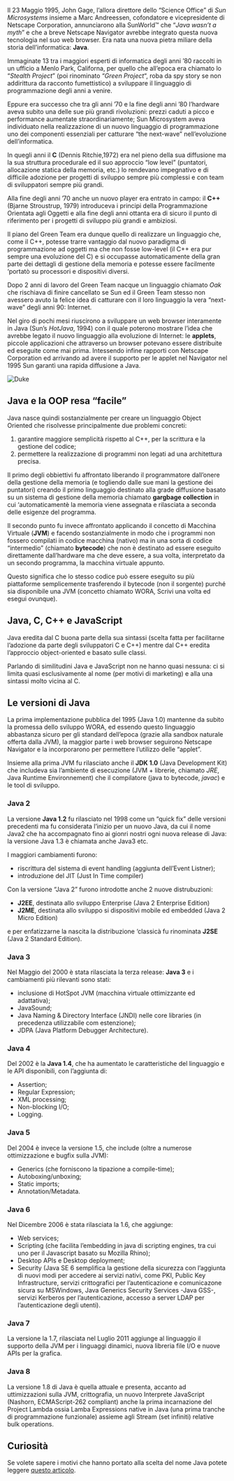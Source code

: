 Il 23 Maggio 1995, John Gage, l’allora direttore dello “Science Office” di _Sun Microsystems_ insieme a Marc Andreessen, cofondatore e vicepresidente di Netscape Corporation, annunciarono alla SunWorld™ che “_Java wasn’t a myth_” e che a breve Netscape Navigator avrebbe integrato questa nuova tecnologia nel suo web browser. Era nata una nuova pietra miliare della storia dell’informatica: **Java**.

Immaginate 13 tra i maggiori esperti di informatica degli anni ’80 raccolti in un ufficio a Menlo Park, Californa, per quello che all’epoca era chiamato lo “_Stealth Project_” (poi rinominato “_Green Project_“, roba da spy story se non addirittura da racconto fumettistico) a sviluppare il linguaggio di programmazione degli anni a venire.

Eppure era successo che tra gli anni ’70 e la fine degli anni ’80 l’hardware aveva subito una delle sue più grandi rivoluzioni: prezzi caduti a picco e performance aumentate straordinariamente; Sun Microsystem aveva individuato nella realizzazione di un nuovo linguaggio di programmazione uno dei componenti essenziali per catturare “the next-wave” nell’evoluzione dell’informatica.

In quegli anni il **C** (Dennis Ritchie,1972) era nel pieno della sua diffusione ma la sua struttura procedurale ed il suo approccio “low level” (puntatori, allocazione statica della memoria, etc.) lo rendevano impegnativo e di difficile adozione per progetti di sviluppo sempre più complessi e con team di sviluppatori sempre più grandi.

Alla fine degli anni ’70 anche un nuovo player era entrato in campo: il **C++** (Bjarne Stroustrup, 1979) introduceva i principi della Programmazione Orientata agli Oggetti e alla fine degli anni ottanta era di sicuro il punto di riferimento per i progetti di sviluppo più grandi e ambiziosi.

Il piano del Green Team era dunque quello di realizzare un linguaggio che, come il C++, potesse trarre vantaggio dal nuovo paradigma di programmazione ad oggetti ma che non fosse low-level (il C++ era pur sempre una evoluzione del C) e si occupasse automaticamente della gran parte dei dettagli di gestione della memoria e potesse essere facilmente ‘portatò su processori e dispositivi diversi.

Dopo 2 anni di lavoro del Green Team nacque un linguaggio chiamato _Oak_ che rischiava di finire cancellato se Sun ed il Green Team stesso non avessero avuto la felice idea di catturare con il loro linguaggio la vera “next-wave” degli anni 90: Internet.

Nel giro di pochi mesi riuscirono a sviluppare un web browser interamente in Java (Sun’s _HotJava_, 1994) con il quale poterono mostrare l’idea che avrebbe legato il nuovo linguaggio alla evoluzione di Internet: le **applets**, piccole applicazioni che attraverso un browser potevano essere distribuite ed eseguite come mai prima. Intessendo infine rapporti con Netscape Corporation ed arrivando ad avere il supporto per le applet nel Navigator nel 1995 Sun garantì una rapida diffusione a Java.

![Duke](https://tbm-html.s3.amazonaws.com/app/uploads/2006/03/java01_01.png)

Java e la OOP resa “facile”
---------------------------

Java nasce quindi sostanzialmente per creare un linguaggio Object Oriented che risolvesse principalmente due problemi concreti:

1.  garantire maggiore semplicità rispetto al C++, per la scrittura e la gestione del codice;
2.  permettere la realizzazione di programmi non legati ad una architettura precisa.

Il primo degli obbiettivi fu affrontato liberando il programmatore dall’onere della gestione della memoria (e togliendo dalle sue mani la gestione dei puntatori) creando il primo linguaggio destinato alla grade diffusione basato su un sistema di gestione della memoria chiamato **gargbage collection** in cui ‘automaticamentè la memoria viene assegnata e rilasciata a seconda delle esigenze del programma.

Il secondo punto fu invece affrontato applicando il concetto di Macchina Virtuale (**JVM**) e facendo sostanzialmente in modo che i programmi non fossero compilati in codice macchina (nativo) ma in una sorta di codice “intermedio” (chiamato **bytecode**) che non è destinato ad essere eseguito direttamente dall’hardware ma che deve essere, a sua volta, interpretato da un secondo programma, la macchina virtuale appunto.

Questo significa che lo stesso codice può essere eseguito su più piattaforme semplicemente trasferendo il bytecode (non il sorgente) purché sia disponibile una JVM (concetto chiamato WORA, Scrivi una volta ed esegui ovunque).

Java, C, C++ e JavaScript
-------------------------

Java eredita dal C buona parte della sua sintassi (scelta fatta per facilitarne l’adozione da parte degli sviluppatori C e C++) mentre dal C++ eredita l’approccio object-oriented e basato sulle classi.

Parlando di similitudini Java e JavaScript non ne hanno quasi nessuna: ci si limita quasi esclusivamente al nome (per motivi di marketing) e alla una sintassi molto vicina al C.

Le versioni di Java
-------------------

La prima implementazione pubblica del 1995 (Java 1.0) mantenne da subito la promessa dello sviluppo WORA, ed essendo questo linguaggio abbastanza sicuro per gli standard dell’epoca (grazie alla sandbox naturale offerta dalla JVM), la maggior parte i web browser seguirono Netscape Navigator e la incorporarono per permettere l’utilizzo delle “applet”.

Insieme alla prima JVM fu rilasciato anche il **JDK 1.0** (Java Development Kit) che includeva sia l’ambiente di esecuzione (JVM + librerie, chiamato _JRE_, Java Runtime Environnement) che il compilatore (java to bytecode, _javac_) e le tool di sviluppo.

### Java 2

La versione **Java 1.2** fu rilasciato nel 1998 come un “quick fix” delle versioni precedenti ma fu considerata l’inizio per un nuovo Java, da cui il nome Java2 che ha accompagnato fino ai gionri nostri ogni nuova release di Java: la versione Java 1.3 è chiamata anche Java3 etc.

I maggiori cambiamenti furono:

*   riscrittura del sistema di event handling (aggiunta dell’Event Listner);
*   introduzione del JIT (Just In Time compiler)

Con la versione “Java 2” furono introdotte anche 2 nuove distrubuzioni:

*   **J2EE**, destinata allo sviluppo Enterprise (Java 2 Enterprise Edition)
*   **J2ME**, destinata allo sviluppo si dispositivi mobile ed embedded (Java 2 Micro Edition)

e per enfatizzarne la nascita la distribuzione ‘classicà fu rinominata **J2SE** (Java 2 Standard Edition).

### Java 3

Nel Maggio del 2000 è stata rilasciata la terza release: **Java 3** e i cambiamenti più rilevanti sono stati:

*   inclusione di HotSpot JVM (macchina virtuale ottimizzante ed adattativa);
*   JavaSound;
*   Java Naming & Directory Interface (JNDI) nelle core libraries (in precedenza utilizzabile com estenzione);
*   JDPA (Java Platform Debugger Architecture).

### Java 4

Del 2002 è la **Java 1.4**, che ha aumentato le caratteristiche del linguaggio e le API disponibili, con l’aggiunta di:

*   Assertion;
*   Regular Expression;
*   XML processing;
*   Non-blocking I/O;
*   Logging.

### Java 5

Del 2004 è invece la versione 1.5, che include (oltre a numerose ottimizzazione e bugfix sulla JVM):

*   Generics (che forniscono la tipazione a compile-time);
*   Autoboxing/unboxing;
*   Static imports;
*   Annotation/Metadata.

### Java 6

Nel Dicembre 2006 è stata rilasciata la 1.6, che aggiunge:

*   Web services;
*   Scripting (che facilita l’embedding in java di scripting engines, tra cui uno per il Javascript basato su Mozilla Rhino);
*   Desktop APIs e Desktop deployment;
*   Security (Java SE 6 semplifica la gestione della sicurezza con l’aggiunta di nuovi modi per accedere ai servizi nativi, come PKI, Public Key Infrastructure, servizi crittografici per l’autenticazione e comunicazone sicura su MSWindows, Java Generics Security Services -Java GSS-, servizi Kerberos per l’autenticazione, accesso a server LDAP per l’autenticazione degli utenti).

### Java 7

La versione la 1.7, rilasciata nel Luglio 2011 aggiunge al linguaggio il supporto della JVM per i linguaggi dinamici, nuova libreria file I/O e nuove APIs per la grafica.

### Java 8

La versione 1.8 di Java è quella attuale e presenta, accanto ad uttimizzazioni sulla JVM, crittografia, un nuovo Interprete JavaScript (Nashorn, ECMAScript-262 compliant) anche la prima incarnazione del Project Lambda ossia Lamba Expressions native in Java (una prima tranche di programmazione funzionale) assieme agli Stream (set infiniti) relative bulk operations.

Curiosità
---------

Se volete sapere i motivi che hanno portato alla scelta del nome Java potete leggere [questo articolo](http://www.javaworld.com/article/2077265/core-java/so-why-did-they-decide-to-call-it-java-.html).